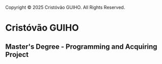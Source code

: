 Copyright © 2025 Cristóvão GUIHO. All Rights Reserved.

# Cristóvão GUIHO

## Master's Degree - Programming and Acquiring Project


